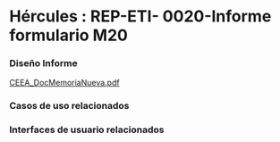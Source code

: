 # Hércules : REP\-ETI\- 0020\-Informe formulario M20







### Diseño Informe

  


[CEEA\_DocMemoriaNueva.pdf](/attachments/597853332/711262323.pdf "attachments/597853332/711262323.pdf")







### Casos de uso relacionados







### Interfaces de usuario relacionados















